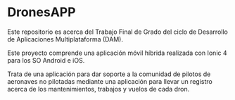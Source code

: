 # DronesAPP
Este repositorio es acerca del Trabajo Final de Grado del ciclo de Desarrollo de Aplicaciones Multiplataforma (DAM).

Este proyecto comprende una aplicación móvil híbrida realizada con Ionic 4 para los SO Android e iOS.

Trata de una aplicación para dar soporte a la comunidad de pilotos de aeronaves no pilotadas mediante una aplicación para llevar un registro acerca de los mantenimientos, trabajos y vuelos de cada dron.
